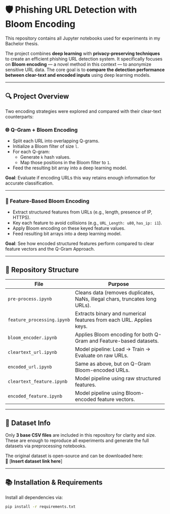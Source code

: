 # 🛡️ Phishing URL Detection with Bloom Encoding

This repository contains all Jupyter notebooks used for experiments in my Bachelor thesis.

The project combines **deep learning** with **privacy-preserving techniques** to create an efficient phishing URL detection system. It specifically focuses on **Bloom encoding** — a novel method in this context — to anonymize sensitive URL data. The core goal is to **compare the detection performance between clear-text and encoded inputs** using deep learning models.

---

## 🔍 Project Overview

Two encoding strategies were explored and compared with their clear-text counterparts:

### 🌐 Q-Gram + Bloom Encoding

- Split each URL into overlapping Q-grams.
- Initialize a Bloom filter of size `l`.
- For each Q-gram:
  - Generate `k` hash values.
  - Map those positions in the Bloom filter to `1`.
- Feed the resulting bit array into a deep learning model.

**Goal**: Evaluate if encoding URLs this way retains enough information for accurate classification.

---

### 🧩 Feature-Based Bloom Encoding

- Extract structured features from URLs (e.g., length, presence of IP, HTTPS).
- Key each feature to avoid collisions (e.g., `URL_Length: u80`, `has_ip: i1`).
- Apply Bloom encoding on these keyed feature values.
- Feed resulting bit arrays into a deep learning model.

**Goal**: See how encoded structured features perform compared to clear feature vectors and the Q-Gram Approach. 

---

## 📁 Repository Structure

| File | Purpose |
|------|---------|
| `pre-process.ipynb` | Cleans data (removes duplicates, NaNs, illegal chars, truncates long URLs). |
| `feature_processing.ipynb` | Extracts binary and numerical features from each URL. Applies keys. |
| `bloom_encoder.ipynb` | Applies Bloom encoding for both Q-Gram and Feature-based datasets. |
| `cleartext_url.ipynb` | Model pipeline: Load → Train → Evaluate on raw URLs. |
| `encoded_url.ipynb` | Same as above, but on Q-Gram Bloom-encoded URLs. |
| `cleartext_feature.ipynb` | Model pipeline using raw structured features. |
| `encoded_feature.ipynb` | Model pipeline using Bloom-encoded feature vectors. |

---

## 🧪 Dataset Info

Only **3 base CSV files** are included in this repository for clarity and size.  
These are enough to reproduce all experiments and generate the full datasets via preprocessing notebooks.

The original dataset is open-source and can be downloaded here:  
🔗 [**Insert dataset link here**]

---

## 📚 Installation & Requirements

Install all dependencies via:

```bash
pip install -r requirements.txt

